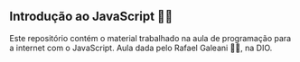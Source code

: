 ## Introdução ao JavaScript :woman_technologist:

Este repositório contém o material trabalhado na aula de programação para a internet com o JavaScript. Aula dada pelo Rafael Galeani :man_technologist:, na DIO.

